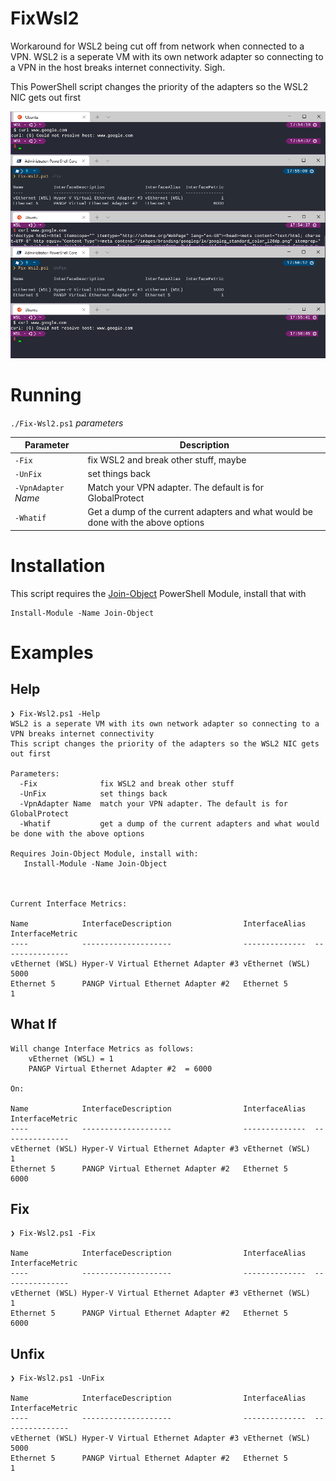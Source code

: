 # FixWsl2
Workaround for WSL2 being cut off from network when connected to a VPN. WSL2 is a seperate VM with its own network adapter so connecting to a VPN in the host breaks internet connectivity. Sigh.

This PowerShell script changes the priority of the adapters so the WSL2 NIC gets out first

![](Use.png)

# Running

`./Fix-Wsl2.ps1` *parameters*


|Parameter|Description|
|--|--|
|`-Fix`|fix WSL2 and break other stuff, maybe|
|`-UnFix`|set things back|
|`-VpnAdapter` *Name*|Match your VPN adapter. The default is for GlobalProtect|
|`-Whatif`|Get a dump of the current adapters and what would be done with the above options|


# Installation
This script requires the [Join-Object](http://ramblingcookiemonster.github.io/Join-Object/) PowerShell Module, install that with

```
Install-Module -Name Join-Object
```


# Examples

## Help
```
❯ Fix-Wsl2.ps1 -Help
WSL2 is a seperate VM with its own network adapter so connecting to a VPN breaks internet connectivity
This script changes the priority of the adapters so the WSL2 NIC gets out first

Parameters:
  -Fix              fix WSL2 and break other stuff
  -UnFix            set things back
  -VpnAdapter Name  match your VPN adapter. The default is for GlobalProtect
  -Whatif           get a dump of the current adapters and what would be done with the above options

Requires Join-Object Module, install with:
   Install-Module -Name Join-Object



Current Interface Metrics:

Name            InterfaceDescription                InterfaceAlias  InterfaceMetric
----            --------------------                --------------  ---------------
vEthernet (WSL) Hyper-V Virtual Ethernet Adapter #3 vEthernet (WSL)            5000
Ethernet 5      PANGP Virtual Ethernet Adapter #2   Ethernet 5                    1
```

## What If
```
Will change Interface Metrics as follows:
    vEthernet (WSL) = 1
    PANGP Virtual Ethernet Adapter #2  = 6000

On:

Name            InterfaceDescription                InterfaceAlias  InterfaceMetric
----            --------------------                --------------  ---------------
vEthernet (WSL) Hyper-V Virtual Ethernet Adapter #3 vEthernet (WSL)               1
Ethernet 5      PANGP Virtual Ethernet Adapter #2   Ethernet 5                 6000
```

## Fix
```
❯ Fix-Wsl2.ps1 -Fix

Name            InterfaceDescription                InterfaceAlias  InterfaceMetric
----            --------------------                --------------  ---------------
vEthernet (WSL) Hyper-V Virtual Ethernet Adapter #3 vEthernet (WSL)               1
Ethernet 5      PANGP Virtual Ethernet Adapter #2   Ethernet 5                 6000
```

## Unfix
```
❯ Fix-Wsl2.ps1 -UnFix

Name            InterfaceDescription                InterfaceAlias  InterfaceMetric
----            --------------------                --------------  ---------------
vEthernet (WSL) Hyper-V Virtual Ethernet Adapter #3 vEthernet (WSL)            5000
Ethernet 5      PANGP Virtual Ethernet Adapter #2   Ethernet 5                    1
```
